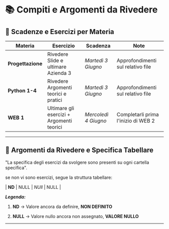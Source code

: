 # 📚 Compiti e Argomenti da Rivedere

## 📅 Scadenze e Esercizi per Materia

| Materia        | Esercizio                          | Scadenza             | Note                         |
|----------------|------------------------------------|----------------------|------------------------------|
| **Progettazione**| Rivedere Slide e ultimare Azienda 3| *Martedì 3 Giugno* | Approfondimenti sul relativo file |
| **Python 1-4**   | Rivedere Argomenti teorici e pratici |*Martedì 3 Giugno* | Approfondimenti sul relativo file|
| **WEB 1**      | Ultimare gli esercizi + Argomenti teorici |*Mercoledì 4 Giugno* | Completarli prima l'inizio di WEB 2|

---

## 🔁 Argomenti da Rivedere e Specifica Tabellare

"La specifica degli esercizi da svolgere sono presenti su ogni cartella specifica".

se non vi sono esercizi, segue la struttura tabellare:

| **ND**         | NULL                               | *NUll*               | NULL                         |


***Legenda:***

1. **ND** -> Valore ancora da definire, **NON DEFINITO**

2. **NULL** -> Valore nullo ancora non assegnato, **VALORE NULLO**

---


